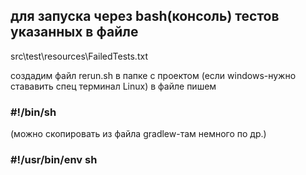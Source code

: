 ## для запуска через bash(консоль) тестов указанных в файле 

src\test\resources\FailedTests.txt

создадим файл rerun.sh  в папке с проектом 
(если windows-нужно стававить спец терминал Linux)
в файле пишем 
###             #!/bin/sh              
(можно скопировать из файла gradlew-там немного по др.)
###    #!/usr/bin/env sh     





